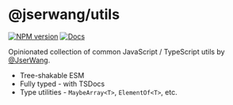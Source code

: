 # @jserwang/utils

[![NPM version](https://img.shields.io/npm/v/@jserwang/utils?color=a1b858&label=)](https://www.npmjs.com/package/@jserwang/utils)
[![Docs](https://www.paka.dev/badges/v0/cute.svg)](https://www.paka.dev/npm/@jserwang/utils)

Opinionated collection of common JavaScript / TypeScript utils by [@JserWang](https://github.com/jserwang).

- Tree-shakable ESM
- Fully typed - with TSDocs
- Type utilities - `MaybeArray<T>`, `ElementOf<T>`, etc.

